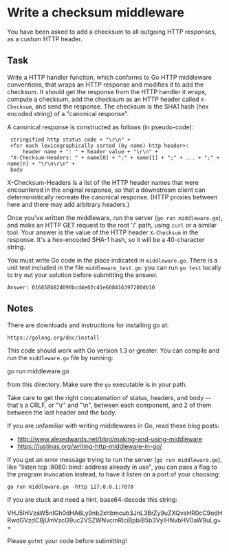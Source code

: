 Write a checksum middleware
===========================

You have been asked to add a checksum to all outgoing HTTP responses, as
a custom HTTP header.

Task
----

Write a HTTP handler function, which conforms to Go HTTP middleware conventions,
that wraps an HTTP response and modifies it to add the checksum.  It should get
the response from the HTTP handler it wraps, compute a checksum, add the
checksum as an HTTP header called `X-Checksum`, and send the response.
The checksum is the SHA1 hash (hex encoded string) of a "canonical response".

A canonical response is constructed as follows (in pseudo-code):

     stringified http status code + "\r\n" +
     <for each lexicographically sorted (by name) http header>:
         header name + ": " + header value + "\r\n" +
     "X-Checksum-Headers: " + name[0] + ";" + name[1] + ";" + ... + ";" + name[n] + "\r\n\r\n" +
     body

X-Checksum-Headers is a list of the HTTP header names that were encountered in
the original response, so that a downstream client can deterministically
recreate the canonical response. (HTTP proxies between here and there may add
arbitrary headers.)

Once you've written the middleware, run the server (`go run middleware.go`), and
make an HTTP GET request to the root '/' path, using `curl` or a similar tool.
Your answer is the value of the HTTP header `X-Checksum` in the response. It's a
hex-encoded SHA-1 hash, so it will be a 40-character string.

You must write Go code in the place indicated in `middleware.go`. There is a
unit test included in the file `middleware_test.go`: you can run `go test`
locally to try out your solution before submitting the answer.

    Answer: 016858b824090bcd4e02c41e608416397200db10

Notes
-----

There are downloads and instructions for installing go at:

    https://golang.org/doc/install

This code should work with Go version 1.3 or greater. You can
compile and run the `middleware.go` file by running:

   go run middleware.go

from this directory. Make sure the `go` executable is in your path.

Take care to get the right concatenation of status, headers, and body -- that's
a CRLF, or "\r" and "\n", between each component, and 2 of them between the last
header and the body.

If you are unfamiliar with writing middlewares in Go, read these blog posts:

* http://www.alexedwards.net/blog/making-and-using-middleware
* https://justinas.org/writing-http-middleware-in-go/

If you get an error message trying to run the server (`go run middleware.go`),
like "listen tcp :8080: bind: address already in use", you can pass a flag to
the program invocation instead, to have it listen on a port of your choosing:

    go run middleware.go -http 127.0.0.1:7070

If you are stuck and need a hint, base64-decode this string:

VHJ5IHVzaW5nIGh0dHA6Ly9nb2xhbmcub3JnL3BrZy9uZXQvaHR0cC9odHRwdGVzdC8jUmVzcG9uc2VSZWNvcmRlciBpbiB5b3VyIHNvbHV0aW9uLg==

Please `gofmt` your code before submitting!
